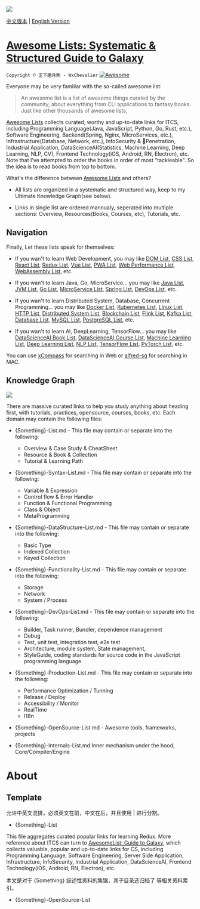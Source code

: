 ![](https://parg.co/Uhb)

[中文版本](./README.md) | [English Version](./README-en.md)

# [Awesome Lists: Systematic & Structured Guide to Galaxy](https://github.com/wxyyxc1992/Awesome-List/blob/master/README-en.md)

`Copyright © 王下邀月熊 - WxChevalier` [![Awesome](https://parg.co/UvS)](https://github.com/wxyyxc1992/Awesome-Lists)

Everyone may be very familiar with the so-called awesome list:

> An awesome list is a list of awesome things curated by the community, about everything from CLI applications to fantasy books. Just like other thousands of awesome lists,

[Awesome Lists](https://github.com/wxyyxc1992/Awesome-List/blob/master/README-en.md) collects curated, worthy and up-to-date links for ITCS, including Programming Language(Java, JavaScript, Python, Go, Rust, etc.), Software Engineering, Backend(Spring, Nginx, MicroServices, etc.), Infrastructure(Database, Network, etc.), InfoSecurity & Penetration, Industrial Application, DataScienceAI(Statistics, Machine Learning, Deep Learning, NLP, CV), Frontend Technology(iOS, Android, RN, Electron), etc. Note that I've attempted to order the books in order of most "tackleable". So the idea is to read books from top to bottom.

What's the difference between [Awesome Lists](./) and others?

- All lists are organized in a systematic and structured way, keep to my Ultimate Knowledge Graph(see below).

- Links in single list are ordered mannualy, seperated into multiple sections: Overview, Resources(Books, Courses, etc), Tutorials, etc.

## Navigation

Finally, Let these lists speak for themselves:

- If you wan't to learn Web Development, you may like [DOM List](./Web/Syntax/DOM/DOM-List.md), [CSS List](./Web/Syntax/CSS/CSS-List.md), [React List](./Web/Framework/React/React-List.md), [Redux List](./Web/Framework/Redux/Redux-List.md), [Vue List](./Web/Framework/Vue/Vue-List.md), [PWA List](./Web/Tuning/PWA/Web-PWA-List.md), [Web Performance List](./Web/Tuning/Performance/Web-Performance-List.md), [WebAssembly List](), etc.

- If you wan't to learn Java, Go, MicroService... you may like [Java List](./Web/Syntax/DOM/DOM-List.md), [JVM List](./ProgrammingLanguage/Java/JVM/JVM-List.md), [Go List](./ProgrammingLanguage/Go/Go-List.md), [MicroService List](./Backend/MicroService/MicroService-List.md), [Spring List](./Backend/WebFramework/Java/Spring/Spring-List.md), [DevOps List](./Backend/DevOps/DevOps-List.md), etc.

- If you wan't to learn Distributed System, Database, Concurrent Programming... you may like [Docker List](./Infrastructure/Virtualization/Container/Docker/Docker-List.md), [Kubernetes List](./Infrastructure/Virtualization/Orchestration/Kubernetes/Kubernetes-List.md), [Linux List](./Infrastructure/OS/Linux/Linux-List.md), [HTTP List](./Infrastructure/Network/HTTP/HTTP-List.md), [Distributed System List](), [Blockchain List](./Infrastructure/DistributedSystem/Blockchain/Blockchain-List.md), [Flink List](./Infrastructure/DistributedComputing/Streaming/Flink/Flink-List.md), [Kafka List](./Infrastructure/DistributedComputing/MOM/Kafka-List.md), [Database List](./Infrastructure/Database/Database-List.md), [MySQL List](./Infrastructure/Database/RDB/MySQL/MySQL-List.md), [PostgreSQL List](./Infrastructure/Database/RDB/PostgreSQL/PostgreSQL-List.md), etc.

- If you wan't to learn AI, DeepLearning, TensorFlow... you may like [DataScienceAI Book List](./DataScienceAI/DataScienceAI-Book-List.md), [DataScienceAI Course List](./DataScienceAI/DataScienceAI-Course-List.md), [Machine Learning List](./DataScienceAI/MachineLearning/MachineLearning-List.md), [Deep Learning List](./DataScienceAI/DeepLearning/DeepLearning-List.md), [NLP List](./DataScienceAI/NLP/NLP-List.md), [TensorFlow List](./DataScienceAI/Toolkit/TensorFlow/TensorFlow-List.md), [PyTorch List](./DataScienceAI/Toolkit/PyTorch/PyTorch-List.md), etc.

You can use [xCompass](https://https:wxyyxc1992.github.io/home/#/search?query=React) for searching in Web or [alfred-sg](https://github.com/wxyyxc1992/xCompass/blob/master/soogle/alfred-sg/) for searching in MAC.

## Knowledge Graph

![](https://github.com/wxyyxc1992/Developer-Zero-To-Mastery/blob/master/TechRoad/MindMap/MindMap.summary.png?raw=true)

There are massive curated links to help you study anything about heading first, with tutorials, practices, opensource, courses, books, etc. Each domain may contain the following files:

- {Something}-List.md - This file may contain or separate into the following:

  - Overview & Case Study & CheatSheet
  - Resource & Book & Collection
  - Tutorial & Learning Path

- {Something}-Syntax-List.md - This file may contain or separate into the following:

  - Variable & Expression
  - Control flow & Error Handler
  - Function & Functional Programming
  - Class & Object
  - MetaProgramming

- {Something}-DataStructure-List.md - This file may contain or separate into the following:

  - Basic Type
  - Indexed Collection
  - Keyed Collection

- {Something}-Functionality-List.md - This file may contain or separate into the following:

  - Storage
  - Network
  - System / Process

- {Something}-DevOps-List.md - This file may contain or separate into the following:

  - Builder, Task runner, Bundler, dependence management
  - Debug
  - Test, unit test, integration test, e2e test
  - Architecture, module system, State management,
  - StyleGuide, coding standards for source code in the JavaScript programming language.

- {Something}-Production-List.md - This file may contain or separate into the following:

  - Performance Optimization / Tunning
  - Release / Deploy
  - Accessibility / Monitor
  - RealTime
  - I18n

- {Something}-OpenSource-List.md - Awesome tools, frameworks, projects

- {Something}-Internals-List.md Inner mechanism under the hood, Core/Compiler/Engine

# About

## Template

允许中英文混排，必须英文在前，中文在后，并且使用 | 进行分割。

- {Something}-List

This file aggregates curated popular links for learning Redux. More reference about ITCS can turn to [AwesomeList: Guide to Galaxy](https://github.com/wxyyxc1992/Awesome-Lists), which collects valuable, popular and up-to-date links for CS, including Programming Language, Software Engineering, Server Side Application, Infrastructure, InfoSecurity, Industrial Application, DataScienceAI, Frontend Technology(iOS, Android, RN, Electron), etc.

本文是对于 {Something} 综述性资料的集锦，其子目录还归档了 []() 等相关资料索引。

- {Something}-OpenSource-List

